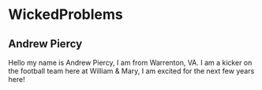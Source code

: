 # WickedProblems
## Andrew Piercy
Hello my name is Andrew Piercy, I am from Warrenton, VA. I am a kicker on the football team here at William & Mary, I am excited for the next few years here!

